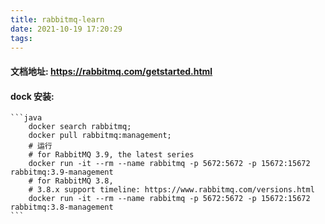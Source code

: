 ```yaml
---
title: rabbitmq-learn
date: 2021-10-19 17:20:29
tags:
---
```


#### 文档地址:  https://rabbitmq.com/getstarted.html

#### dock 安装:    
	```java 
		docker search rabbitmq;
		docker pull rabbitmq:management;
		# 运行
		# for RabbitMQ 3.9, the latest series
		docker run -it --rm --name rabbitmq -p 5672:5672 -p 15672:15672 rabbitmq:3.9-management
		# for RabbitMQ 3.8,
		# 3.8.x support timeline: https://www.rabbitmq.com/versions.html
		docker run -it --rm --name rabbitmq -p 5672:5672 -p 15672:15672 rabbitmq:3.8-management
	```
